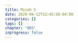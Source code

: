 ```yaml
---
title: Micah 5
date: 2020-04-12T12:45:50-04:00
categories: []
tags: []
chapter: "005"
inprogress: false
---
```


